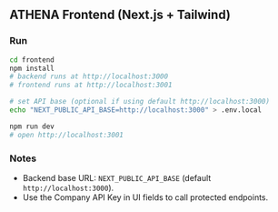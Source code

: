 ## ATHENA Frontend (Next.js + Tailwind)

### Run
```bash
cd frontend
npm install
# backend runs at http://localhost:3000
# frontend runs at http://localhost:3001

# set API base (optional if using default http://localhost:3000)
echo "NEXT_PUBLIC_API_BASE=http://localhost:3000" > .env.local

npm run dev
# open http://localhost:3001
```

### Notes
- Backend base URL: `NEXT_PUBLIC_API_BASE` (default `http://localhost:3000`).
- Use the Company API Key in UI fields to call protected endpoints.
